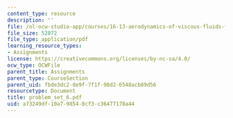```yaml
---
content_type: resource
description: ''
file: /ol-ocw-studio-app/courses/16-13-aerodynamics-of-viscous-fluids-fall-2003/a73249df10a798548cf3c36477178a44_problem_set_6.pdf
file_size: 52872
file_type: application/pdf
learning_resource_types:
- Assignments
license: https://creativecommons.org/licenses/by-nc-sa/4.0/
ocw_type: OCWFile
parent_title: Assignments
parent_type: CourseSection
parent_uid: fbde3dc2-de9f-7f1f-98d2-6548acb89d56
resourcetype: Document
title: problem_set_6.pdf
uid: a73249df-10a7-9854-8cf3-c36477178a44
---
```

